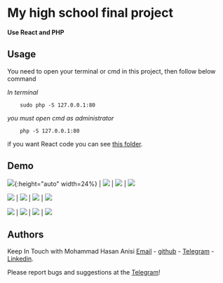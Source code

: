 My high school final project
=============================================================
**Use React and PHP**

Usage
-------------
You need to open your terminal or cmd in this project, then follow below command

*In terminal*
```shell
    sudo php -S 127.0.0.1:80
```

*you must open cmd as administrator*
```shell
    php -S 127.0.0.1:80
```



if you want React code you can see [this folder](./front_end_react_code).

Demo
---------------------

![](https://github.com/mohammadhasananisi/tehran-general-hospital/blob/main/demo_img/photo_1.png?raw=true){:height="auto" width=24%}  |  ![](https://github.com/mohammadhasananisi/tehran-general-hospital/blob/main/demo_img/photo_2.png?raw=true) | ![](https://github.com/mohammadhasananisi/tehran-general-hospital/blob/main/demo_img/photo_3.png?raw=true) | ![](https://github.com/mohammadhasananisi/tehran-general-hospital/blob/main/demo_img/photo_4.png?raw=true)

![](https://github.com/mohammadhasananisi/tehran-general-hospital/blob/main/demo_img/photo_5.png?raw=true)  |  ![](https://github.com/mohammadhasananisi/tehran-general-hospital/blob/main/demo_img/photo_6.png?raw=true) | ![](https://github.com/mohammadhasananisi/tehran-general-hospital/blob/main/demo_img/photo_7.png?raw=true) | ![](https://github.com/mohammadhasananisi/tehran-general-hospital/blob/main/demo_img/photo_8.png?raw=true)

![](https://github.com/mohammadhasananisi/tehran-general-hospital/blob/main/demo_img/photo_9.png?raw=true)  |  ![](https://github.com/mohammadhasananisi/tehran-general-hospital/blob/main/demo_img/photo_10.png?raw=true) | ![](https://github.com/mohammadhasananisi/tehran-general-hospital/blob/main/demo_img/photo_11.png?raw=true) | ![](https://github.com/mohammadhasananisi/tehran-general-hospital/blob/main/demo_img/photo_12.png?raw=true)


Authors
-------

Keep In Touch with Mohammad Hasan Anisi [Email](mailto:mohammadhasananisiqom@gmail.com) - [github](https://github.com/mohammadhasananisi) - [Telegram](https://t.me/mohammadhasananisi) - [Linkedin](https://linkedin.com/in/mohammadhasan-anisi-159757202).

Please report bugs and suggestions at the [Telegram](https://t.me/mohammadhasananisi)!